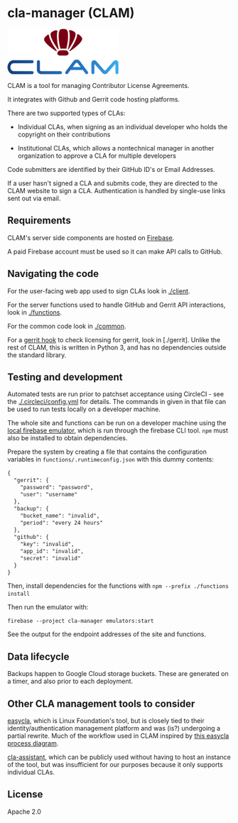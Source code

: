 # cla-manager (CLAM)

![CLAM logo](media/clam.png)

CLAM is a tool for managing Contributor License Agreements.

It integrates with Github and Gerrit code hosting platforms.

There are two supported types of CLAs:

- Individual CLAs, when signing as an individual developer who holds the
  copyright on their contributions

- Institutional CLAs, which allows a nontechnical manager in another
  organization to approve a CLA for multiple developers

Code submitters are identified by their GitHub ID's or Email Addresses.

If a user hasn't signed a CLA and submits code, they are directed to the CLAM
website to sign a CLA. Authentication is handled by single-use links sent out
via email.

## Requirements

CLAM's server side components are hosted on
[Firebase](https://firebase.google.com/).

A paid Firebase account must be used so it can make API calls to GitHub.

## Navigating the code

For the user-facing web app used to sign CLAs look in [./client](./client).

For the server functions used to handle GitHub and Gerrit API interactions,
look in [./functions](./functions).

For the common code look in [./common](./common).

For a [gerrit
hook](https://gerrit.googlesource.com/plugins/hooks/+/master/src/main/resources/Documentation/hooks.md)
to check licensing for gerrit, look in [./gerrit]. Unlike the rest of CLAM,
this is written in Python 3, and has no dependencies outside the standard
library.

## Testing and development

Automated tests are run prior to patchset acceptance using CircleCI - see the
[./.circleci/config.yml](./.circleci/config.yml) for details. The commands in
given in that file can be used to run tests locally on a developer machine.

The whole site and functions can be run on a developer machine using the [local
firebase emulator](https://firebase.google.com/docs/functions/local-emulator),
which is run through the firebase CLI tool. `npm` must also be installed to
obtain dependencies.

Prepare the system by creating a file that contains the configuration variables
in `functions/.runtimeconfig.json` with this dummy contents:

    {
      "gerrit": {
        "password": "password",
        "user": "username"
      },
      "backup": {
        "bucket_name": "invalid",
        "period": "every 24 hours"
      },
      "github": {
        "key": "invalid",
        "app_id": "invalid",
        "secret": "invalid"
      }
    }

Then, install dependencies for the functions with `npm --prefix ./functions install`

Then run the emulator with:

    firebase --project cla-manager emulators:start

See the output for the endpoint addresses of the site and functions.

## Data lifecycle

Backups happen to Google Cloud storage buckets.  These are generated on a
timer, and also prior to each deployment.

## Other CLA management tools to consider

[easycla](https://github.com/communitybridge/easycla), which is Linux
Foundation's tool, but is closely tied to their identity/authentication
management platform and was (is?) undergoing a partial rewrite.  Much of the
workflow used in CLAM inspired by [this easycla process
diagram](https://github.com/communitybridge/easycla/tree/master/getting-started#how-does-it-work).

[cla-assistant](https://github.com/cla-assistant), which can be publicly used
without having to host an instance of the tool, but was insufficient for our
purposes because it only supports individual CLAs.

## License

Apache 2.0
